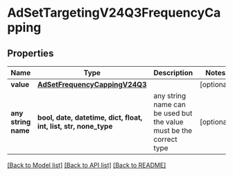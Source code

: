 # AdSetTargetingV24Q3FrequencyCapping


## Properties
Name | Type | Description | Notes
------------ | ------------- | ------------- | -------------
**value** | [**AdSetFrequencyCappingV24Q3**](AdSetFrequencyCappingV24Q3.md) |  | [optional] 
**any string name** | **bool, date, datetime, dict, float, int, list, str, none_type** | any string name can be used but the value must be the correct type | [optional]

[[Back to Model list]](../README.md#documentation-for-models) [[Back to API list]](../README.md#documentation-for-api-endpoints) [[Back to README]](../README.md)


